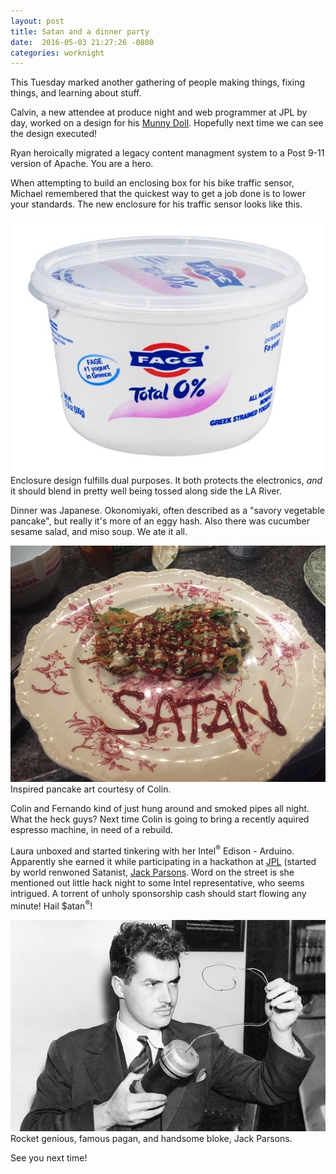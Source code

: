 ```yaml
---
layout: post
title: Satan and a dinner party
date:  2016-05-03 21:27:26 -0800
categories: worknight
---
```


This Tuesday marked another gathering of people making things, fixing
things, and learning about stuff.

Calvin, a new attendee at produce night and web programmer at JPL by
day, worked on a design for his [Munny
Doll](http://sites.kidrobot.com/munnyworld/?p=gallery). Hopefully next
time we can see the design executed!

Ryan heroically migrated a legacy content managment system to a Post
9-11 version of Apache. You are a hero.

When attempting to build an enclosing box for his bike traffic sensor,
Michael remembered that the quickest way to get a job done is to lower
your standards. The new enclosure for his traffic sensor looks like this.

<div class='media-box'>
  <img src="/images/posts/2016-05-03/Yogurt Tub.jpeg" />
  <div class="caption">
    Enclosure design fulfills dual purposes. It both protects the electronics,
    <em>and</em> it should blend in pretty well being tossed along side
    the LA River.
  </div>
</div>

Dinner was Japanese. Okonomiyaki, often described as a "savory vegetable
pancake", but really it's more of an eggy hash. Also there was cucumber
sesame salad, and miso soup. We ate it all.

<div class='media-box'>
  <img src="/images/posts/2016-05-03/Satan Loves Okonomiyaki.jpg" />
  <div class="caption">
    Inspired pancake art courtesy of Colin.
  </div>
</div>

Colin and Fernando kind of just hung around and smoked pipes all night.
What the heck guys? Next time Colin is going to bring a recently aquired
espresso machine, in need of a rebuild.

Laura unboxed and started tinkering with her Intel<sup>®</sup> Edison - Arduino.
Apparently she earned it while participating in a hackathon at
[JPL](https://en.wikipedia.org/wiki/Jet_Propulsion_Laboratory)
(started by world renwoned Satanist, [Jack
Parsons](https://en.wikipedia.org/wiki/Jack_Parsons_(rocket_engineer)).
Word on the street is she mentioned out little hack night to some Intel
representative, who seems intrigued. A torrent of unholy sponsorship
cash should start flowing any minute! Hail $atan<sup>®</sup>!

<div class='media-box'>
  <img src="/images/posts/2016-05-03/Jack Parsons.jpg" />
  <div class="caption">
    Rocket genious, famous pagan, and handsome bloke, Jack Parsons.
  </div>
</div>

See you next time!





